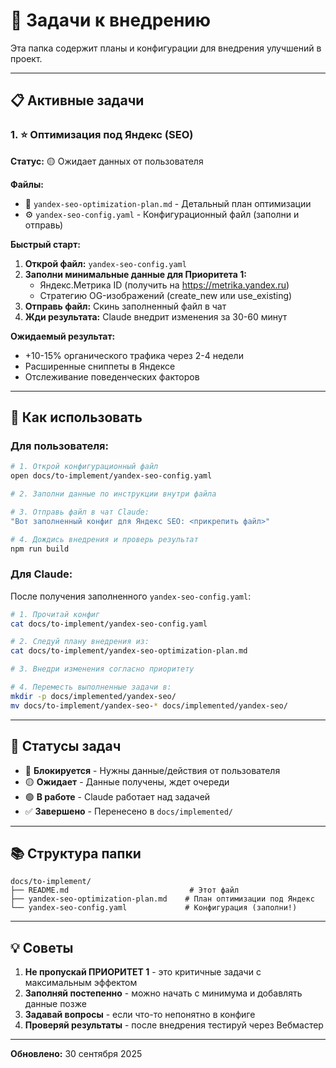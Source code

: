# 🚀 Задачи к внедрению

Эта папка содержит планы и конфигурации для внедрения улучшений в проект.

---

## 📋 Активные задачи

### 1. ⭐ Оптимизация под Яндекс (SEO)

**Статус:** 🟡 Ожидает данных от пользователя

**Файлы:**
- 📄 `yandex-seo-optimization-plan.md` - Детальный план оптимизации
- ⚙️ `yandex-seo-config.yaml` - Конфигурационный файл (заполни и отправь)

**Быстрый старт:**

1. **Открой файл:** `yandex-seo-config.yaml`
2. **Заполни минимальные данные для Приоритета 1:**
   - Яндекс.Метрика ID (получить на https://metrika.yandex.ru)
   - Стратегию OG-изображений (create_new или use_existing)
3. **Отправь файл:** Скинь заполненный файл в чат
4. **Жди результата:** Claude внедрит изменения за 30-60 минут

**Ожидаемый результат:**
- +10-15% органического трафика через 2-4 недели
- Расширенные сниппеты в Яндексе
- Отслеживание поведенческих факторов

---

## 📝 Как использовать

### Для пользователя:

```bash
# 1. Открой конфигурационный файл
open docs/to-implement/yandex-seo-config.yaml

# 2. Заполни данные по инструкции внутри файла

# 3. Отправь файл в чат Claude:
"Вот заполненный конфиг для Яндекс SEO: <прикрепить файл>"

# 4. Дождись внедрения и проверь результат
npm run build
```

### Для Claude:

После получения заполненного `yandex-seo-config.yaml`:

```bash
# 1. Прочитай конфиг
cat docs/to-implement/yandex-seo-config.yaml

# 2. Следуй плану внедрения из:
cat docs/to-implement/yandex-seo-optimization-plan.md

# 3. Внедри изменения согласно приоритету

# 4. Переместь выполненные задачи в:
mkdir -p docs/implemented/yandex-seo/
mv docs/to-implement/yandex-seo-* docs/implemented/yandex-seo/
```

---

## 🎯 Статусы задач

- 🔴 **Блокируется** - Нужны данные/действия от пользователя
- 🟡 **Ожидает** - Данные получены, ждет очереди
- 🟢 **В работе** - Claude работает над задачей
- ✅ **Завершено** - Перенесено в `docs/implemented/`

---

## 📚 Структура папки

```
docs/to-implement/
├── README.md                           # Этот файл
├── yandex-seo-optimization-plan.md    # План оптимизации под Яндекс
└── yandex-seo-config.yaml             # Конфигурация (заполни!)
```

---

## 💡 Советы

1. **Не пропускай ПРИОРИТЕТ 1** - это критичные задачи с максимальным эффектом
2. **Заполняй постепенно** - можно начать с минимума и добавлять данные позже
3. **Задавай вопросы** - если что-то непонятно в конфиге
4. **Проверяй результаты** - после внедрения тестируй через Вебмастер

---

**Обновлено:** 30 сентября 2025